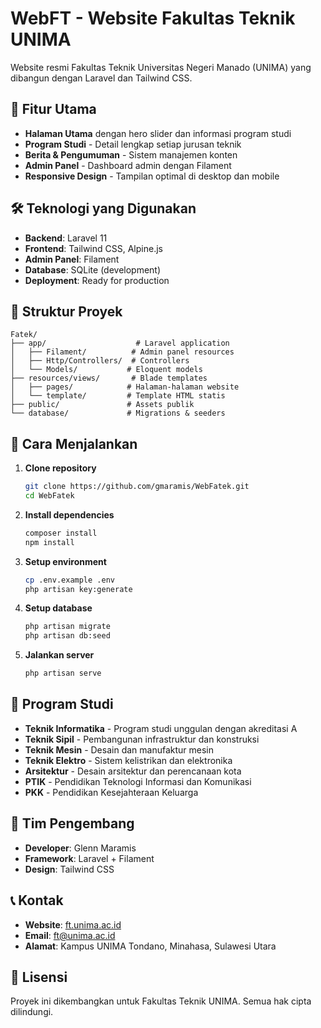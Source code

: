 # WebFT - Website Fakultas Teknik UNIMA

Website resmi Fakultas Teknik Universitas Negeri Manado (UNIMA) yang dibangun dengan Laravel dan Tailwind CSS.

## 🚀 Fitur Utama

-   **Halaman Utama** dengan hero slider dan informasi program studi
-   **Program Studi** - Detail lengkap setiap jurusan teknik
-   **Berita & Pengumuman** - Sistem manajemen konten
-   **Admin Panel** - Dashboard admin dengan Filament
-   **Responsive Design** - Tampilan optimal di desktop dan mobile

## 🛠️ Teknologi yang Digunakan

-   **Backend**: Laravel 11
-   **Frontend**: Tailwind CSS, Alpine.js
-   **Admin Panel**: Filament
-   **Database**: SQLite (development)
-   **Deployment**: Ready for production

## 📁 Struktur Proyek

```
Fatek/
├── app/                    # Laravel application
│   ├── Filament/          # Admin panel resources
│   ├── Http/Controllers/  # Controllers
│   └── Models/           # Eloquent models
├── resources/views/       # Blade templates
│   ├── pages/            # Halaman-halaman website
│   └── template/         # Template HTML statis
├── public/               # Assets publik
└── database/             # Migrations & seeders
```

## 🚀 Cara Menjalankan

1. **Clone repository**

    ```bash
    git clone https://github.com/gmaramis/WebFatek.git
    cd WebFatek
    ```

2. **Install dependencies**

    ```bash
    composer install
    npm install
    ```

3. **Setup environment**

    ```bash
    cp .env.example .env
    php artisan key:generate
    ```

4. **Setup database**

    ```bash
    php artisan migrate
    php artisan db:seed
    ```

5. **Jalankan server**
    ```bash
    php artisan serve
    ```

## 📝 Program Studi

-   **Teknik Informatika** - Program studi unggulan dengan akreditasi A
-   **Teknik Sipil** - Pembangunan infrastruktur dan konstruksi
-   **Teknik Mesin** - Desain dan manufaktur mesin
-   **Teknik Elektro** - Sistem kelistrikan dan elektronika
-   **Arsitektur** - Desain arsitektur dan perencanaan kota
-   **PTIK** - Pendidikan Teknologi Informasi dan Komunikasi
-   **PKK** - Pendidikan Kesejahteraan Keluarga

## 👥 Tim Pengembang

-   **Developer**: Glenn Maramis
-   **Framework**: Laravel + Filament
-   **Design**: Tailwind CSS

## 📞 Kontak

-   **Website**: [ft.unima.ac.id](https://ft.unima.ac.id)
-   **Email**: ft@unima.ac.id
-   **Alamat**: Kampus UNIMA Tondano, Minahasa, Sulawesi Utara

## 📄 Lisensi

Proyek ini dikembangkan untuk Fakultas Teknik UNIMA. Semua hak cipta dilindungi.

